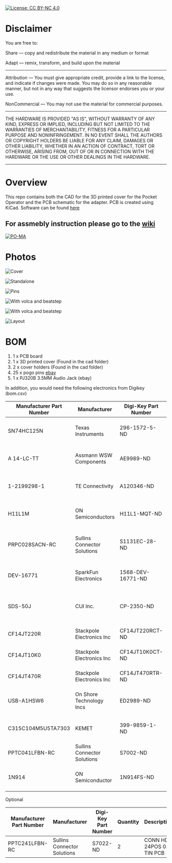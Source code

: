 
[![License: CC BY-NC 4.0](https://img.shields.io/badge/License-CC%20BY--NC%204.0-lightgrey.svg)](https://creativecommons.org/licenses/by-nc/4.0/)

# Disclaimer

You are free to:

Share — copy and redistribute the material in any medium or format

Adapt — remix, transform, and build upon the material

________________________________________

Attribution — You must give appropriate credit, provide a link to the license, and indicate if changes were made. You may do so in any reasonable manner, but not in any way that suggests the licensor endorses you or your use.

NonCommercial — You may not use the material for commercial purposes.

___________________________________________

THE HARDWARE IS PROVIDED "AS IS", WITHOUT WARRANTY OF ANY KIND, EXPRESS OR IMPLIED, INCLUDING BUT NOT LIMITED TO THE WARRANTIES OF MERCHANTABILITY, FITNESS FOR A PARTICULAR PURPOSE AND NONINFRINGEMENT. IN NO EVENT SHALL THE AUTHORS OR COPYRIGHT HOLDERS BE LIABLE FOR ANY CLAIM, DAMAGES OR OTHER LIABILITY, WHETHER IN AN ACTION OF CONTRACT, TORT OR OTHERWISE, ARISING FROM, OUT OF OR IN CONNECTION WITH THE HARDWARE OR THE USE OR OTHER DEALINGS IN THE HARDWARE.

_____________________________________________

# Overview

This repo contains both the CAD for the 3D printed cover for the Pocket Operator and the PCB schematic for the adapter. PCB is created using KiCad. Software can be found [here](https://github.com/PO-MIDI-Adapter/midi-adapter-software/tree/v2)

## For assmebly instruction please go to the [wiki](https://github.com/PO-MIDI-Adapter/midi-adapter-hardware/wiki)

[![PO-MA](https://raw.githubusercontent.com/PO-MIDI-Adapter/midi-adapter-hardware/master/photos/title.jpg)](https://www.youtube.com/watch?v=iIQ18DAJAU0 "PO-MA")

# Photos

![Cover](https://raw.githubusercontent.com/PO-MIDI-Adapter/midi-adapter-v2-hardware/main/photos/pomav2.jpg)

![Standalone](https://raw.githubusercontent.com/PO-MIDI-Adapter/midi-adapter-v2-hardware/main/photos/pomav2-17.jpg)

![Pins](https://raw.githubusercontent.com/PO-MIDI-Adapter/midi-adapter-v2-hardware/main/photos/pomav2bottom.jpg)

![With volca and beatstep](https://raw.githubusercontent.com/PO-MIDI-Adapter/midi-adapter-hardware/main/photos/beatstep.jpg "Setup")

![With volca and beatstep](https://raw.githubusercontent.com/PO-MIDI-Adapter/midi-adapter-hardware/main/photos/opz.jpg "Setup")

![Layout](https://raw.githubusercontent.com/PO-MIDI-Adapter/midi-adapter-v2-hardware/main/photos/layout.PNG)

# BOM

1. 1 x PCB board
2. 1 x 3D printed cover (Found in the cad folder)
3. 2 x cover holders  (Found in the cad folder)
4. 25 x pogo pins [ebay](https://www.ebay.ca/itm/100pcs-9mm-Length-Spring-Loaded-Test-Probes-Pogo-Pins-Cusp-Spear-for-Testing/163156710143?ssPageName=STRK%3AMEBIDX%3AIT&_trksid=p2057872.m2749.l46252)
5. 1 x PJ320B 3.5MM Audio Jack (ebay)

In addition, you would need the following electronics from Digikey (bom.csv)

|Manufacturer Part Number|Manufacturer               |Digi-Key Part Number|Quantity|Description                     |Placement|
|------------------------|---------------------------|--------------------|--------|--------------------------------|---------|
|SN74HC125N              |Texas Instruments          |296-1572-5-ND       |1       |IC BUFFER NON-INVERT 6V 14DIP   |U2
|A 14-LC-TT              |Assmann WSW Components     |AE9989-ND           |1       |CONN IC DIP SOCKET 14POS TIN    |U2
|1-2199298-1             |TE Connectivity            |A120346-ND          |1       |CONN IC DIP SOCKET 6POS TIN     |U3
|H11L1M                  |ON Semiconductors          |H11L1-MQT-ND        |1       |OPTOISO 4.17KV OPN COLL 6DIP    |U3
|PRPC028SACN-RC          |Sullins Connector Solutions|S1131EC-28-ND       |2       |CONN HEADER VERT 28POS 2.54MM   |U1
|DEV-16771               |SparkFun Electronics       |1568-DEV-16771-ND   |1       |TEENSY 4.1 W/OUT HDRS K66 EVAL  |U1
|SDS-50J                 |CUI Inc.                   |CP-2350-ND          |2       |CONN RCPT FMALE DIN 5POS SOLDER |J29,J30
|CF14JT220R              |Stackpole Electronics Inc  |CF14JT220RCT-ND     |3       |RES 220 OHM 1/4W 5% AXIAL       |R2,R3,R7
|CF14JT10K0              |Stackpole Electronics Inc  |CF14JT10K0CT-ND     |1       |RES 10K OHM 1/4W 5% AXIAL       |R4
|CF14JT470R              |Stackpole Electronics Inc  |CF14JT470RTR-ND     |1       |RES 470 OHM 1/4W 5% AXIAL       |R8
|USB-A1HSW6              |On Shore Technology Incs   |ED2989-ND           |1       |USB-A Receptacle Connector 4 Pos|J19
|C315C104M5U5TA7303      |KEMET                      |399-9859-1-ND       |2       |CAP CER 0.1UF 50V Z5U RADIAL    |C2,C1
|PPTC041LFBN-RC          |Sullins Connector Solutions|S7002-ND            |1       |CONN HDR 4POS 0.1 TIN PCB       |J32
|1N914                   |ON Semiconductor           |1N914FS-ND          |1       |DIODE GEN PURP 100V 200MA DO35  |D1


Optional

|Manufacturer Part Number|Manufacturer               |Digi-Key Part Number|Quantity  |Description                   |Placement|
|------------------------|---------------------------|--------------------|--------|--------------------------------|---------|
|PPTC241LFBN-RC          |Sullins Connector Solutions|S7022-ND            |2       |CONN HDR 24POS 0.1 TIN PCB      |U1


